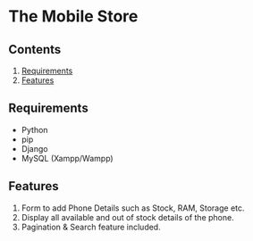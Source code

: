 # The Mobile Store
## Contents

1. [Requirements](#requirements)
2. [Features](#features)

## Requirements

- Python
- pip
- Django
- MySQL (Xampp/Wampp)

## Features

1. Form to add Phone Details such as Stock, RAM, Storage etc.
2. Display all available and out of stock details of the phone.
3. Pagination & Search feature included.
